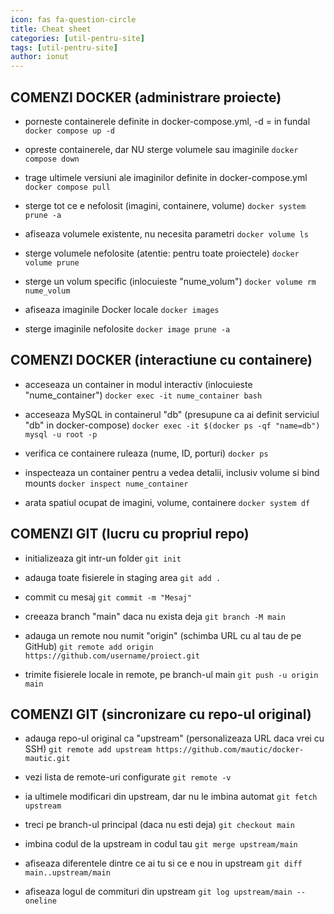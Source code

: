 ```yaml
---
icon: fas fa-question-circle
title: Cheat sheet
categories: [util-pentru-site]
tags: [util-pentru-site]
author: ionut
---
```


## COMENZI DOCKER (administrare proiecte)

* porneste containerele definite in docker-compose.yml, -d = in fundal
  `docker compose up -d`

* opreste containerele, dar NU sterge volumele sau imaginile
  `docker compose down`

* trage ultimele versiuni ale imaginilor definite in docker-compose.yml
  `docker compose pull`

* sterge tot ce e nefolosit (imagini, containere, volume)
  `docker system prune -a`

* afiseaza volumele existente, nu necesita parametri
  `docker volume ls`

* sterge volumele nefolosite (atentie: pentru toate proiectele)
  `docker volume prune`

* sterge un volum specific (inlocuieste "nume_volum")
  `docker volume rm nume_volum`

* afiseaza imaginile Docker locale
  `docker images`

* sterge imaginile nefolosite
  `docker image prune -a`


## COMENZI DOCKER (interactiune cu containere)

* acceseaza un container in modul interactiv (inlocuieste "nume_container")
  `docker exec -it nume_container bash`

* acceseaza MySQL in containerul "db" (presupune ca ai definit serviciul "db" in docker-compose)
  `docker exec -it $(docker ps -qf "name=db") mysql -u root -p`

* verifica ce containere ruleaza (nume, ID, porturi)
  `docker ps`

* inspecteaza un container pentru a vedea detalii, inclusiv volume si bind mounts
  `docker inspect nume_container`

* arata spatiul ocupat de imagini, volume, containere
  `docker system df`


## COMENZI GIT (lucru cu propriul repo)

* initializeaza git intr-un folder
  `git init`

* adauga toate fisierele in staging area
  `git add .`

* commit cu mesaj
  `git commit -m "Mesaj"`

* creeaza branch "main" daca nu exista deja
  `git branch -M main`

* adauga un remote nou numit "origin" (schimba URL cu al tau de pe GitHub)
  `git remote add origin https://github.com/username/proiect.git`

* trimite fisierele locale in remote, pe branch-ul main
  `git push -u origin main`


## COMENZI GIT (sincronizare cu repo-ul original)

* adauga repo-ul original ca "upstream" (personalizeaza URL daca vrei cu SSH)
  `git remote add upstream https://github.com/mautic/docker-mautic.git`

* vezi lista de remote-uri configurate
  `git remote -v`

* ia ultimele modificari din upstream, dar nu le imbina automat
  `git fetch upstream`

* treci pe branch-ul principal (daca nu esti deja)
  `git checkout main`

* imbina codul de la upstream in codul tau
  `git merge upstream/main`

* afiseaza diferentele dintre ce ai tu si ce e nou in upstream
  `git diff main..upstream/main`

* afiseaza logul de commituri din upstream
  `git log upstream/main --oneline`
